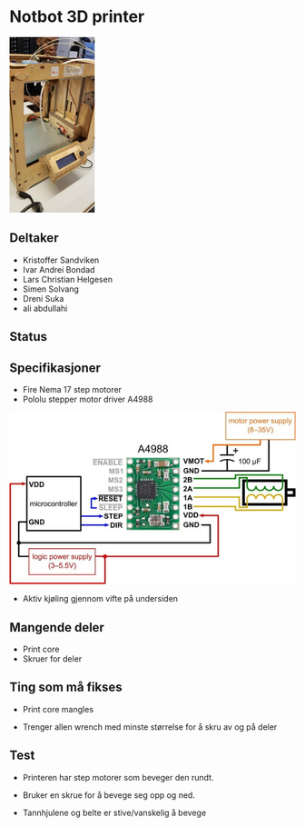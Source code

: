 # Notbot 3D printer
![notbot](notbot.jpg)


## Deltaker
- Kristoffer Sandviken
- Ivar Andrei Bondad
- Lars Christian Helgesen
- Simen Solvang
- Dreni Suka
- ali abdullahi

## Status

## Specifikasjoner
- Fire Nema 17 step motorer
- Pololu stepper motor driver A4988

![a4988](a4988diagram.jpg)
- Aktiv kjøling gjennom vifte på undersiden

## Mangende deler
- Print core
- Skruer for deler
## Ting som må fikses
- Print core mangles

- Trenger allen wrench med minste størrelse for å skru av og på deler

## Test
- Printeren har step motorer som beveger den rundt.

- Bruker en skrue for å bevege seg opp og ned.


- Tannhjulene og belte er stive/vanskelig å bevege
